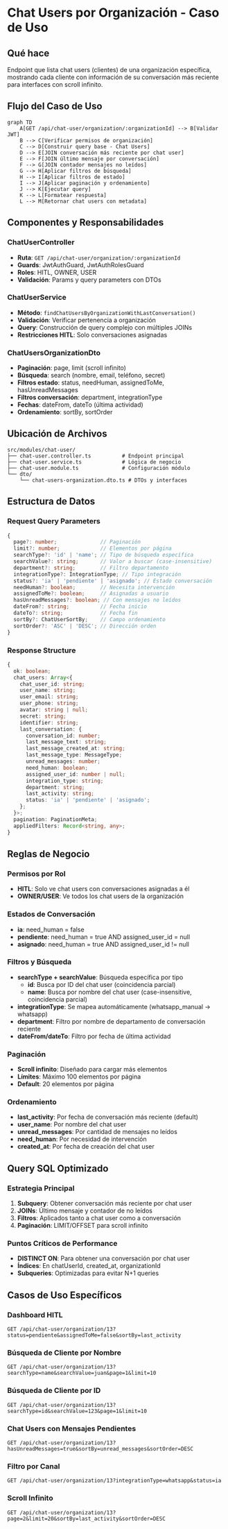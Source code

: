 # Chat Users por Organización - Caso de Uso

## Qué hace
Endpoint que lista chat users (clientes) de una organización específica, mostrando cada cliente con información de su conversación más reciente para interfaces con scroll infinito.

## Flujo del Caso de Uso

```mermaid
graph TD
    A[GET /api/chat-user/organization/:organizationId] --> B[Validar JWT]
    B --> C[Verificar permisos de organización]
    C --> D[Construir query base - Chat Users]
    D --> E[JOIN conversación más reciente por chat user]
    E --> F[JOIN último mensaje por conversación]
    F --> G[JOIN contador mensajes no leídos]
    G --> H[Aplicar filtros de búsqueda]
    H --> I[Aplicar filtros de estado]
    I --> J[Aplicar paginación y ordenamiento]
    J --> K[Ejecutar query]
    K --> L[Formatear respuesta]
    L --> M[Retornar chat users con metadata]
```

## Componentes y Responsabilidades

### ChatUserController
- **Ruta**: `GET /api/chat-user/organization/:organizationId`
- **Guards**: JwtAuthGuard, JwtAuthRolesGuard
- **Roles**: HITL, OWNER, USER
- **Validación**: Params y query parameters con DTOs

### ChatUserService
- **Método**: `findChatUsersByOrganizationWithLastConversation()`
- **Validación**: Verificar pertenencia a organización
- **Query**: Construcción de query complejo con múltiples JOINs
- **Restricciones HITL**: Solo conversaciones asignadas

### ChatUsersOrganizationDto
- **Paginación**: page, limit (scroll infinito)
- **Búsqueda**: search (nombre, email, teléfono, secret)
- **Filtros estado**: status, needHuman, assignedToMe, hasUnreadMessages
- **Filtros conversación**: department, integrationType
- **Fechas**: dateFrom, dateTo (última actividad)
- **Ordenamiento**: sortBy, sortOrder

## Ubicación de Archivos

```
src/modules/chat-user/
├── chat-user.controller.ts          # Endpoint principal
├── chat-user.service.ts             # Lógica de negocio
├── chat-user.module.ts              # Configuración módulo
└── dto/
    └── chat-users-organization.dto.ts # DTOs y interfaces
```

## Estructura de Datos

### Request Query Parameters
```typescript
{
  page?: number;              // Paginación
  limit?: number;             // Elementos por página
  searchType?: 'id' | 'name'; // Tipo de búsqueda específica
  searchValue?: string;       // Valor a buscar (case-insensitive)
  department?: string;        // Filtro departamento
  integrationType?: IntegrationType; // Tipo integración
  status?: 'ia' | 'pendiente' | 'asignado'; // Estado conversación
  needHuman?: boolean;        // Necesita intervención
  assignedToMe?: boolean;     // Asignadas a usuario
  hasUnreadMessages?: boolean; // Con mensajes no leídos
  dateFrom?: string;          // Fecha inicio
  dateTo?: string;            // Fecha fin
  sortBy?: ChatUserSortBy;    // Campo ordenamiento
  sortOrder?: 'ASC' | 'DESC'; // Dirección orden
}
```

### Response Structure
```typescript
{
  ok: boolean;
  chat_users: Array<{
    chat_user_id: string;
    user_name: string;
    user_email: string;
    user_phone: string;
    avatar: string | null;
    secret: string;
    identifier: string;
    last_conversation: {
      conversation_id: number;
      last_message_text: string;
      last_message_created_at: string;
      last_message_type: MessageType;
      unread_messages: number;
      need_human: boolean;
      assigned_user_id: number | null;
      integration_type: string;
      department: string;
      last_activity: string;
      status: 'ia' | 'pendiente' | 'asignado';
    };
  }>;
  pagination: PaginationMeta;
  appliedFilters: Record<string, any>;
}
```

## Reglas de Negocio

### Permisos por Rol
- **HITL**: Solo ve chat users con conversaciones asignadas a él
- **OWNER/USER**: Ve todos los chat users de la organización

### Estados de Conversación  
- **ia**: need_human = false
- **pendiente**: need_human = true AND assigned_user_id = null
- **asignado**: need_human = true AND assigned_user_id != null

### Filtros y Búsqueda
- **searchType + searchValue**: Búsqueda específica por tipo
  - **id**: Busca por ID del chat user (coincidencia parcial)
  - **name**: Busca por nombre del chat user (case-insensitive, coincidencia parcial)
- **integrationType**: Se mapea automáticamente (whatsapp_manual → whatsapp)
- **department**: Filtro por nombre de departamento de conversación reciente
- **dateFrom/dateTo**: Filtro por fecha de última actividad

### Paginación
- **Scroll infinito**: Diseñado para cargar más elementos
- **Límites**: Máximo 100 elementos por página
- **Default**: 20 elementos por página

### Ordenamiento
- **last_activity**: Por fecha de conversación más reciente (default)
- **user_name**: Por nombre del chat user
- **unread_messages**: Por cantidad de mensajes no leídos
- **need_human**: Por necesidad de intervención
- **created_at**: Por fecha de creación del chat user

## Query SQL Optimizado

### Estrategia Principal
1. **Subquery**: Obtener conversación más reciente por chat user
2. **JOINs**: Último mensaje y contador de no leídos
3. **Filtros**: Aplicados tanto a chat user como a conversación
4. **Paginación**: LIMIT/OFFSET para scroll infinito

### Puntos Críticos de Performance
- **DISTINCT ON**: Para obtener una conversación por chat user
- **Índices**: En chatUserId, created_at, organizationId
- **Subqueries**: Optimizadas para evitar N+1 queries

## Casos de Uso Específicos

### Dashboard HITL
```
GET /api/chat-user/organization/13?status=pendiente&assignedToMe=false&sortBy=last_activity
```

### Búsqueda de Cliente por Nombre
```
GET /api/chat-user/organization/13?searchType=name&searchValue=juan&page=1&limit=10
```

### Búsqueda de Cliente por ID
```
GET /api/chat-user/organization/13?searchType=id&searchValue=123&page=1&limit=10
```

### Chat Users con Mensajes Pendientes
```
GET /api/chat-user/organization/13?hasUnreadMessages=true&sortBy=unread_messages&sortOrder=DESC
```

### Filtro por Canal
```
GET /api/chat-user/organization/13?integrationType=whatsapp&status=ia
```

### Scroll Infinito
```
GET /api/chat-user/organization/13?page=2&limit=20&sortBy=last_activity&sortOrder=DESC
```
